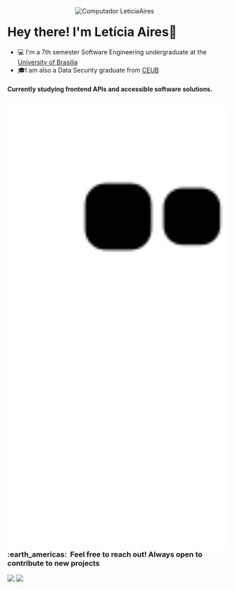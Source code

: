 <img src="https://user-images.githubusercontent.com/72623771/211886316-b79d876e-0745-4dfa-a51d-ab21899bcb4a.png" min-width="350px" max-width="350px" width="350px" align="right" alt="Computador LeticiaAires">

# Hey there! I'm Letícia Aires🌱




- 💻 I'm a 7th semester Software Engineering undergraduate at the <a href="http://www.unb.br">University of Brasilia</a>
- 🎓I am also a Data Security graduate from <a href="https://www.uniceub.br/">CEUB</a>

#### Currently studying frontend APIs and accessible software solutions.



  
  ##
  
<div>
  
 <img src="https://github.com/LeticiaAires/LeticiaAires/blob/output/github-contribution-grid-snake.svg" min-width="900px" max-width="900px" width="900px" align="left" alt="Computador LeticiaAires">
  
  <h3> :earth_americas: &nbsp;Feel free to reach out! Always open to contribute to new projects </h3> 
  <a href="https://www.instagram.com/ttuce_/" target="_blank"><img src="https://img.shields.io/badge/-Instagram-%23E4405F?style=for-the-badge&logo=instagram&logoColor=purple" target="_blank"></a>
  <a href = "mailto:leticia.assuncao.aires@gmail.com"><img src="https://img.shields.io/badge/-Gmail-%23333?style=for-the-badge&logo=gmail&logoColor=purple" target="_blank"></a>
